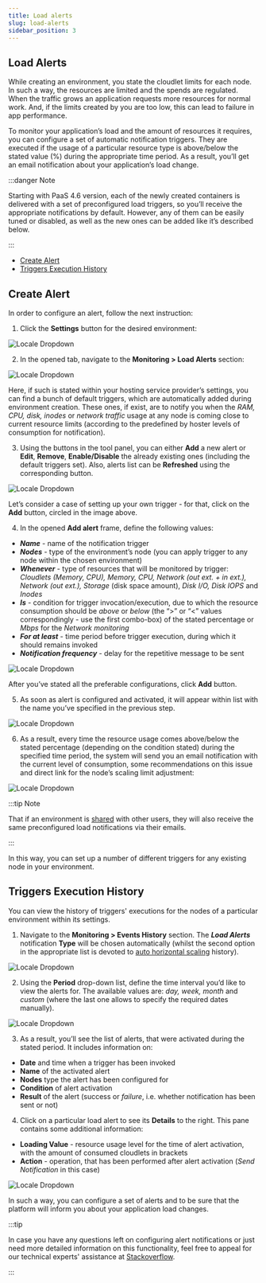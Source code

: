 ```yaml
---
title: Load alerts
slug: load-alerts
sidebar_position: 3
---
```


## Load Alerts

While creating an environment, you state the cloudlet limits for each node. In such a way, the resources are limited and the spends are regulated. When the traffic grows an application requests more resources for normal work. And, if the limits created by you are too low, this can lead to failure in app performance.

To monitor your application’s load and the amount of resources it requires, you can configure a set of automatic notification triggers. They are executed if the usage of a particular resource type is above/below the stated value (%) during the appropriate time period. As a result, you’ll get an email notification about your application’s load change.

:::danger Note

Starting with PaaS 4.6 version, each of the newly created containers is delivered with a set of preconfigured load triggers, so you’ll receive the appropriate notifications by default. However, any of them can be easily tuned or disabled, as well as the new ones can be added like it’s described below.

:::

- [Create Alert](/docs/ApplicationSetting/Built-in%20Monitoring/Load%20Alerts#create-alert)
- [Triggers Execution History](/docs/ApplicationSetting/Built-in%20Monitoring/Load%20Alerts#triggers-execution-history)

## Create Alert

In order to configure an alert, follow the next instruction:

1. Click the **Settings** button for the desired environment:

<div style={{
    display:'flex',
    justifyContent: 'center',
    margin: '0 0 1rem 0'
}}>

![Locale Dropdown](./img/LoadAlerts/1.png)

</div>

2. In the opened tab, navigate to the **Monitoring > Load Alerts** section:

<div style={{
    display:'flex',
    justifyContent: 'center',
    margin: '0 0 1rem 0'
}}>

![Locale Dropdown](./img/LoadAlerts/2.png)

</div>

Here, if such is stated within your hosting service provider’s settings, you can find a bunch of default triggers, which are automatically added during environment creation. These ones, if exist, are to notify you when the _RAM, CPU, disk, inodes_ or _network traffic_ usage at any node is coming close to current resource limits (according to the predefined by hoster levels of consumption for notification).

3. Using the buttons in the tool panel, you can either **Add** a new alert or **Edit**, **Remove**, **Enable/Disable** the already existing ones (including the default triggers set). Also, alerts list can be **Refreshed** using the corresponding button.

<div style={{
    display:'flex',
    justifyContent: 'center',
    margin: '0 0 1rem 0'
}}>

![Locale Dropdown](./img/LoadAlerts/3.png)

</div>

Let’s consider a case of setting up your own trigger - for that, click on the **Add** button, circled in the image above.

4. In the opened **Add alert** frame, define the following values:

- **_Name_** - name of the notification trigger
- **_Nodes_** - type of the environment’s node (you can apply trigger to any node within the chosen environment)
- **_Whenever_** - type of resources that will be monitored by trigger: _Cloudlets (Memory, CPU), Memory, CPU, Network (out ext. + in ext.), Network (out ext.), Storage_ (disk space amount), _Disk I/O, Disk IOPS_ and _Inodes_
- **_Is_** - condition for trigger invocation/execution, due to which the resource consumption should be _above_ or _below_ (the “>” or “<” values correspondingly - use the first combo-box) of the stated percentage or _Mbps_ for the _Network monitoring_
- **_For at least_** - time period before trigger execution, during which it should remains invoked
- **_Notification frequency_** - delay for the repetitive message to be sent

<div style={{
    display:'flex',
    justifyContent: 'center',
    margin: '0 0 1rem 0'
}}>

![Locale Dropdown](./img/LoadAlerts/4.png)

</div>

After you’ve stated all the preferable configurations, click **Add** button.

5. As soon as alert is configured and activated, it will appear within list with the name you’ve specified in the previous step.

<div style={{
    display:'flex',
    justifyContent: 'center',
    margin: '0 0 1rem 0'
}}>

![Locale Dropdown](./img/LoadAlerts/5.png)

</div>

6. As a result, every time the resource usage comes above/below the stated percentage (depending on the condition stated) during the specified time period, the system will send you an email notification with the current level of consumption, some recommendations on this issue and direct link for the node’s scaling limit adjustment:

<div style={{
    display:'flex',
    justifyContent: 'center',
    margin: '0 0 1rem 0'
}}>

![Locale Dropdown](./img/LoadAlerts/6-load-alert-email-notification.png)

</div>

:::tip Note

That if an environment is [shared](/docs/EnvironmentManagement/Share%20Environment) with other users, they will also receive the same preconfigured load notifications via their emails.

:::

In this way, you can set up a number of different triggers for any existing node in your environment.

## Triggers Execution History

You can view the history of triggers' executions for the nodes of a particular environment within its settings.

1. Navigate to the **Monitoring > Events History** section. The **_Load Alerts_** notification **Type** will be chosen automatically (whilst the second option in the appropriate list is devoted to [auto horizontal scaling](/docs/application-setting/scaling-and-clustering/automatic-horizontal-scaling) history).

<div style={{
    display:'flex',
    justifyContent: 'center',
    margin: '0 0 1rem 0'
}}>

![Locale Dropdown](./img/LoadAlerts/7.png)

</div>

2. Using the **Period** drop-down list, define the time interval you’d like to view the alerts for. The available values are: _day, week, month_ and _custom_ (where the last one allows to specify the required dates manually).

<div style={{
    display:'flex',
    justifyContent: 'center',
    margin: '0 0 1rem 0'
}}>

![Locale Dropdown](./img/LoadAlerts/8.png)

</div>

3. As a result, you’ll see the list of alerts, that were activated during the stated period. It includes information on:

- **Date** and time when a trigger has been invoked
- **Name** of the activated alert
- **Nodes** type the alert has been configured for
- **Condition** of alert activation
- **Result** of the alert (success or _failure_, i.e. whether notification has been sent or not)

4. Click on a particular load alert to see its **Details** to the right. This pane contains some additional information:

- **Loading Value** - resource usage level for the time of alert activation, with the amount of consumed cloudlets in brackets
- **Action** - operation, that has been performed after alert activation (_Send Notification_ in this case)

<div style={{
    display:'flex',
    justifyContent: 'center',
    margin: '0 0 1rem 0'
}}>

![Locale Dropdown](./img/LoadAlerts/9.png)

</div>

In such a way, you can configure a set of alerts and to be sure that the platform will inform you about your application load changes.

:::tip

In case you have any questions left on configuring alert notifications or just need more detailed information on this functionality, feel free to appeal for our technical experts' assistance at [Stackoverflow](https://stackoverflow.com/questions/tagged/jelastic).

:::
